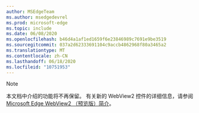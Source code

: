 ```yaml
---
author: MSEdgeTeam
ms.author: msedgedevrel
ms.prod: microsoft-edge
ms.topic: include
ms.date: 06/08/2020
ms.openlocfilehash: b46d4a1af1ed1659f6e23846989c7691e9be3519
ms.sourcegitcommit: 037a2d62333691104c9accb4862968f80a3465a2
ms.translationtype: MT
ms.contentlocale: zh-CN
ms.lasthandoff: 06/18/2020
ms.locfileid: "10751953"
---
```

> [!NOTE]
> 本文档中介绍的功能将不再保留。 有关新的 WebView2 控件的详细信息，请参阅[Microsoft Edge WebView2 （预览版）简介][MicrosoftEdgeWebview2Index]。  

<!-- image links -->  

<!-- links -->  

[MicrosoftEdgeWebview2Index]: /microsoft-edge/webview2/index "Microsoft Edge （Chromium） WebView2 （预览版）"
